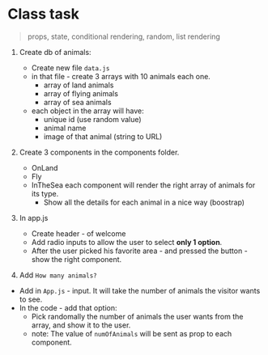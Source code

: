 # Class task

> props, state, conditional rendering, random, list rendering

1. Create db of animals:
   - Create new file `data.js`
   - in that file - create 3 arrays with 10 animals each one.
     - array of land animals
     - array of flying animals
     - array of sea animals
   - each object in the array will have:
     - unique id (use random value)
     - animal name
     - image of that animal (string to URL)
2. Create 3 components in the components folder.

   - OnLand
   - Fly
   - InTheSea
     each component will render the right array of animals for its type.
     - Show all the details for each animal in a nice way (boostrap)

3. In app.js

   - Create header - of welcome
   - Add radio inputs to allow the user to select **only 1 option**.
   - After the user picked his favorite area - and pressed the button - show the right component.

4. Add `How many animals?`

- Add in `App.js` - input. It will take the number of animals the visitor wants to see.
- In the code - add that option:
  - Pick randomally the number of animals the user wants from the array, and show it to the user.
  - note: The value of `numOfAnimals` will be sent as prop to each component.
